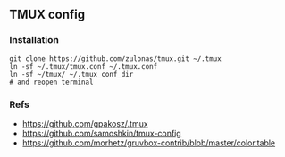 ## TMUX config

### Installation
```
git clone https://github.com/zulonas/tmux.git ~/.tmux
ln -sf ~/.tmux/tmux.conf ~/.tmux.conf
ln -sf ~/tmux/ ~/.tmux_conf_dir
# and reopen terminal
```

### Refs
- https://github.com/gpakosz/.tmux
- https://github.com/samoshkin/tmux-config
- https://github.com/morhetz/gruvbox-contrib/blob/master/color.table
